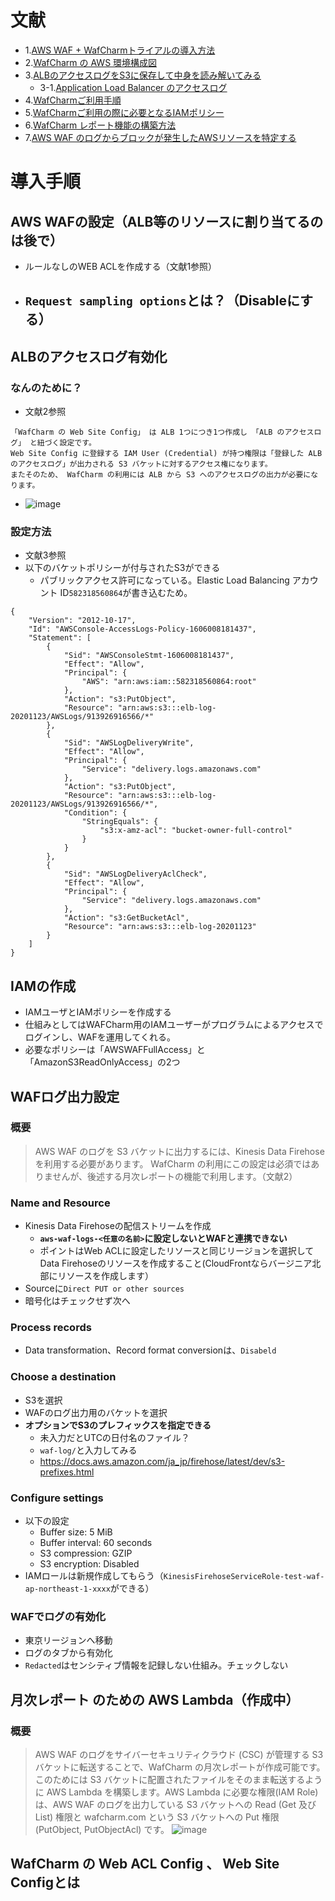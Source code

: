 
# 文献
- 1.[AWS WAF + WafCharmトライアルの導入方法](https://oji-cloud.net/2020/08/30/post-5295/)
- 2.[WafCharm の AWS 環境構成図](https://blog.serverworks.co.jp/WafCharm-diagram)
- 3.[ALBのアクセスログをS3に保存して中身を読み解いてみる](https://dev.classmethod.jp/articles/alb-log-to-s3/)
  - 3-1.[Application Load Balancer のアクセスログ](https://docs.aws.amazon.com/ja_jp/elasticloadbalancing/latest/application/load-balancer-access-logs.html#enable-access-logging)
- 4.[WafCharmご利用手順](https://www.wafcharm.com/blog/check-wafcharm-setting-jp/)
- 5.[WafCharmご利用の際に必要となるIAMポリシー](https://www.wafcharm.com/blog/aws-iam-setting-for-wafcharm-jp/)
- 6.[WafCharm レポート機能の構築方法](https://oji-cloud.net/2020/09/03/post-5344/)
- 7.[AWS WAF のログからブロックが発生したAWSリソースを特定する](https://blog.serverworks.co.jp/awswaf-httpsourceId)

# 導入手順
## AWS WAFの設定（ALB等のリソースに割り当てるのは後で）
- ルールなしのWEB ACLを作成する（文献1参照）
- `Request sampling options`とは？（Disableにする）
  - 

## ALBのアクセスログ有効化
### なんのために？
- 文献2参照
```
「WafCharm の Web Site Config」 は ALB 1つにつき1つ作成し 「ALB のアクセスログ」 と紐づく設定です。
Web Site Config に登録する IAM User (Credential) が持つ権限は「登録した ALB のアクセスログ」が出力される S3 バケットに対するアクセス権になります。
またそのため、 WafCharm の利用には ALB から S3 へのアクセスログの出力が必要になります。
```
- ![image](https://user-images.githubusercontent.com/60077121/99891459-3419c300-2cad-11eb-98e9-12aa8ca514d6.png)

### 設定方法
- 文献3参照
- 以下のバケットポリシーが付与されたS3ができる
  - パブリックアクセス許可になっている。Elastic Load Balancing アカウント ID`582318560864`が書き込むため。
```
{
    "Version": "2012-10-17",
    "Id": "AWSConsole-AccessLogs-Policy-1606008181437",
    "Statement": [
        {
            "Sid": "AWSConsoleStmt-1606008181437",
            "Effect": "Allow",
            "Principal": {
                "AWS": "arn:aws:iam::582318560864:root"
            },
            "Action": "s3:PutObject",
            "Resource": "arn:aws:s3:::elb-log-20201123/AWSLogs/913926916566/*"
        },
        {
            "Sid": "AWSLogDeliveryWrite",
            "Effect": "Allow",
            "Principal": {
                "Service": "delivery.logs.amazonaws.com"
            },
            "Action": "s3:PutObject",
            "Resource": "arn:aws:s3:::elb-log-20201123/AWSLogs/913926916566/*",
            "Condition": {
                "StringEquals": {
                    "s3:x-amz-acl": "bucket-owner-full-control"
                }
            }
        },
        {
            "Sid": "AWSLogDeliveryAclCheck",
            "Effect": "Allow",
            "Principal": {
                "Service": "delivery.logs.amazonaws.com"
            },
            "Action": "s3:GetBucketAcl",
            "Resource": "arn:aws:s3:::elb-log-20201123"
        }
    ]
}
```

## IAMの作成
- IAMユーザとIAMポリシーを作成する
- 仕組みとしてはWAFCharm用のIAMユーザーがプログラムによるアクセスでログインし、WAFを運用してくれる。
- 必要なポリシーは「AWSWAFFullAccess」と「AmazonS3ReadOnlyAccess」の2つ

## WAFログ出力設定
### 概要
>AWS WAF のログを S3 バケットに出力するには、Kinesis Data Firehose を利用する必要があります。
>WafCharm の利用にこの設定は必須ではありませんが、後述する月次レポートの機能で利用します。（文献2）

### Name and Resource
- Kinesis Data Firehoseの配信ストリームを作成
  - **`aws-waf-logs-<任意の名前>`に設定しないとWAFと連携できない**
  - ポイントはWeb ACLに設定したリソースと同じリージョンを選択してData Firehoseのリソースを作成すること(CloudFrontならバージニア北部にリソースを作成します）
- Sourceに`Direct PUT or other sources`
- 暗号化はチェックせず次へ

### Process records
- Data transformation、Record format conversionは、`Disabeld`

### Choose a destination
- S3を選択
- WAFのログ出力用のバケットを選択
- **オプションでS3のプレフィックスを指定できる**
  - 未入力だとUTCの日付名のファイル？
  - `waf-log/`と入力してみる
  - https://docs.aws.amazon.com/ja_jp/firehose/latest/dev/s3-prefixes.html

### Configure settings
- 以下の設定
  - Buffer size: 5 MiB
  - Buffer interval: 60 seconds
  - S3 compression: GZIP
  - S3 encryption: Disabled
- IAMロールは新規作成してもらう（`KinesisFirehoseServiceRole-test-waf-ap-northeast-1-xxxx`ができる）

### WAFでログの有効化
- 東京リージョンへ移動
- ログのタブから有効化
- `Redacted`はセンシティブ情報を記録しない仕組み。チェックしない

## 月次レポート のための AWS Lambda（作成中）
### 概要
>AWS WAF のログをサイバーセキュリティクラウド (CSC) が管理する S3 バケットに転送することで、WafCharm の月次レポートが作成可能です。このためには S3 バケットに配置されたファイルをそのまま転送するように AWS Lambda を構築します。AWS Lambda に必要な権限(IAM Role)は、AWS WAF のログを出力している S3 バケットへの Read (Get 及び List) 権限と wafcharm.com という S3 バケットへの Put 権限 (PutObject, PutObjectAcl) です。
![image](https://user-images.githubusercontent.com/60077121/99891831-9eccfd80-2cb1-11eb-9a6e-cfe25ec2d668.png)

## WafCharm の Web ACL Config 、 Web Site Configとは
